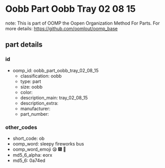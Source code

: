 # Oobb Part Oobb Tray 02 08 15  

note: This is part of OOMP the Oopen Organization Method For Parts. For more details: https://github.com/oomlout/oomp_base

##  part details





### id
* oomp_id: oobb_part_oobb_tray_02_08_15
  * classification: oobb
  * type: part
  * size: oobb
  * color: 
  * description_main: tray_02_08_15
  * description_extra: 
  * manufacturer: 
  * part_number: 

### other_codes
* short_code: ob
* oomp_word: sleepy fireworks bus
* oomp_word_emoji :sleepy: :fireworks: :bus:
* md5_6_alpha: eorx
* md5_6: 0a74ed